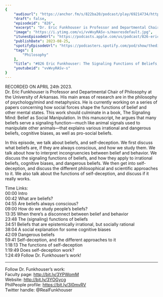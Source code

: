 ```yaml
---
{
	"audiourl": "https://anchor.fm/s/822ba20/podcast/play/69214734/https%3A%2F%2Fd3ctxlq1ktw2nl.cloudfront.net%2Fstaging%2F2023-3-24%2F7897dff2-86d8-a0e6-0ea6-ed45b107879b.m4a",
	"draft": false,
	"episodeid": "826",
	"excerpt": "Dr. Eric Funkhouser is Professor and Departmental Chair of Philosophy at the University of Arkansas. His main areas of research are in the philosophy of psychology/mind and metaphysics. He is currently working on a series of papers concerning how social forces shape the functions of belief and other mental states. This work should culminate in a book, The Signaling Mind: Belief as Social Manipulation. In this manuscript, he argues that many beliefs serve a signaling function—much like animal signals used to manipulate other animals—that explains various irrational and dangerous beliefs, cognitive biases, as well as pro-social beliefs.",
	"image": "https://i.ytimg.com/vi/vvWvyRASv-s/maxresdefault.jpg",
	"itunesEpisodeUrl": "https://podcasts.apple.com/us/podcast/826-eric-funkhouser-the-signaling-functions-of/id1451347236?i=1000625700109&uo=4",
	"publishDate": 2023-08-25,
	"spotifyEpisodeUrl": "https://podcasters.spotify.com/pod/show/thedissenter/episodes/826-Eric-Funkhouser-The-Signaling-Functions-of-Beliefs--and-Self-Deception-e22up2e",
	"tags": [
		"Philosophy"
	],
	"title": "#826 Eric Funkhouser: The Signaling Functions of Beliefs, and Self-Deception",
	"youtubeid": "vvWvyRASv-s"
}
---
```

RECORDED ON APRIL 24th 2023.  
Dr. Eric Funkhouser is Professor and Departmental Chair of Philosophy at the University of Arkansas. His main areas of research are in the philosophy of psychology/mind and metaphysics. He is currently working on a series of papers concerning how social forces shape the functions of belief and other mental states. This work should culminate in a book, The Signaling Mind: Belief as Social Manipulation. In this manuscript, he argues that many beliefs serve a signaling function—much like animal signals used to manipulate other animals—that explains various irrational and dangerous beliefs, cognitive biases, as well as pro-social beliefs.

In this episode, we talk about beliefs, and self-deception. We first discuss what beliefs are, if they are always conscious, and how we study them. We talk about how to interpret incongruencies between belief and behavior. We discuss the signaling functions of beliefs, and how they apply to irrational beliefs, cognitive biases, and dangerous beliefs. We then get into self-deception, and discuss the different philosophical and scientific approaches to it. We also talk about the functions of self-deception, and discuss if it really works.

Time Links:  
<time>00:00</time> Intro  
<time>00:42</time> What are beliefs?  
<time>04:55</time> Are beliefs always conscious?  
<time>09:00</time> How do we study people’s beliefs?  
<time>13:35</time> When there’s a disconnect between belief and behavior  
<time>23:48</time> The (signaling) functions of beliefs  
<time>34:51</time> Beliefs that are epistemically irrational, but socially rational  
<time>38:04</time> A social explanation for some cognitive biases  
<time>42:09</time> Dangerous beliefs  
<time>59:41</time> Self-deception, and the different approaches to it  
<time>1:18:13</time> The functions of self-deception  
<time>1:19:49</time> Does self-deception work?  
<time>1:24:49</time> Follow Dr. Funkhouser’s work!

---

Follow Dr. Funkhouser’s work:  
Faculty page: http://bit.ly/3YPWomM  
Website: http://bit.ly/3YOGycg  
PhilPeople profile: https://bit.ly/3I0mvRV  
Twitter handle: @RealFunkhouser
